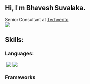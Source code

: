## Hi, I'm Bhavesh Suvalaka.
Senior Consultant at <a href="https://github.com/TechVerito"> Techverito </a> <br/>
<img src="https://img.shields.io/badge/Bhavesh Suvalaka-0077B5?style=for-the-badge&logo=linkedin&logoColor=white">

## Skills:
  ### Languages: 
   <img scr="https://img.shields.io/badge/Java-ED8B00?style=for-the-badge&logo=java&logoColor=white"/>
   <img src="https://img.shields.io/badge/Kotlin-0095D5?&style=for-the-badge&logo=kotlin&logoColor=white"/>
   <img src="https://img.shields.io/badge/JavaScript-323330?style=for-the-badge&logo=javascript&logoColor=F7DF1E"/>
   <img scr="https://img.shields.io/badge/TypeScript-007ACC?style=for-the-badge&logo=typescript&logoColor=white"/>

  ### Frameworks: 
  <img scr="https://img.shields.io/badge/Spring_Boot-F2F4F9?style=for-the-badge&logo=spring-boot"/>
  
  
